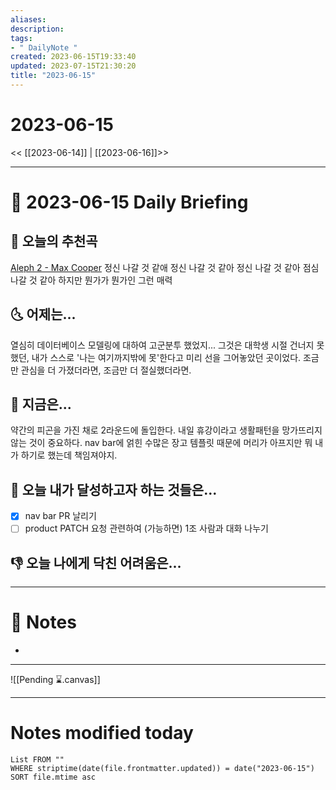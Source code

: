 ```yaml
---
aliases: 
description:
tags:
- " DailyNote "
created: 2023-06-15T19:33:40
updated: 2023-07-15T21:30:20
title: "2023-06-15"
---
```


# 2023-06-15

<< [[2023-06-14]] | [[2023-06-16]]>>

---

# 📅 2023-06-15 Daily Briefing

## 🎵 오늘의 추천곡

[Aleph 2 - Max Cooper](https://youtu.be/tNYfqklRehM) 정신 나갈 것 같애 정신 나갈 것 같아 정신 나갈 것 같아 점심 나갈 것 같아 하지만 뭔가가 뭔가인 그런 매력

## 🌜 어제는...

열심히 데이터베이스 모델링에 대하여 고군분투 했었지... 그것은 대학생 시절 건너지 못했던, 내가 스스로 '나는 여기까지밖에 못'한다고 미리 선을 그어놓았던 곳이었다. 조금만 관심을 더 가졌더라면, 조금만 더 절실했더라면.

## 🙌 지금은...

약간의 피곤을 가진 채로 2라운드에 돌입한다. 내일 휴강이라고 생활패턴을 망가뜨리지 않는 것이 중요하다. nav bar에 얽힌 수많은 장고 템플릿 때문에 머리가 아프지만 뭐 내가 하기로 했는데 책임져야지.

## 🚀 오늘 내가 달성하고자 하는 것들은...

- [x] nav bar PR 날리기
- [ ] product PATCH 요청 관련하여 (가능하면) 1조 사람과 대화 나누기

## 👎 오늘 나에게 닥친 어려움은...

---

# 📝 Notes

- 

___

![[Pending ⌛.canvas]]

---

# Notes modified today

```dataview
List FROM "" 
WHERE striptime(date(file.frontmatter.updated)) = date("2023-06-15") 
SORT file.mtime asc
```
